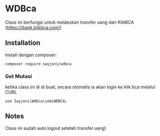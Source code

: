 # WDBca
Class ini berfungsi untuk melakukan transfer uang dari KlikBCA (https://ibank.klikbca.com/)

## Installation
Install dengan composer:

	composer require iwyjoni/wdbca
  
### Get Mutasi
ketika class ini di di buat, secara otomatis ia akan login ke klik bca melalui CURL

	use Iwyjoni\Wdbca\semiWDBCA;
	
## Notes
Class ini sudah auto logout setelah transfer uang!.
